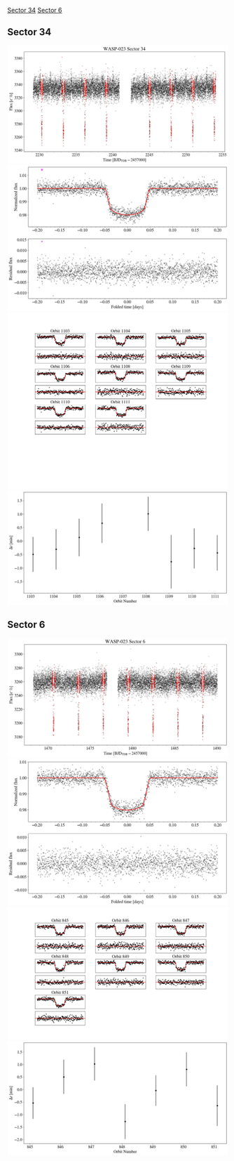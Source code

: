 [Sector 34](#sector34)
[Sector 6](#sector6)

<a name = "sector34"></a>
## Sector 34
![alt text](/tt/WASP-023_Sector_34/WASP-023_Sector_34_a_TimeSeries.png)
![alt text](/tt/WASP-023_Sector_34/WASP-023_Sector_34_b_FoldedLightCurve.png)
![alt text](/tt/WASP-023_Sector_34/WASP-023_Sector_34_b_IndividualTransitsWithFit.png)
![alt text](/tt/WASP-023_Sector_34/WASP-023_Sector_34_c_TimingResiduals.png)

<a name = "sector6"></a>
## Sector 6
![alt text](/tt/WASP-023_Sector_6/WASP-023_Sector_6_a_TimeSeries.png)
![alt text](/tt/WASP-023_Sector_6/WASP-023_Sector_6_b_FoldedLightCurve.png)
![alt text](/tt/WASP-023_Sector_6/WASP-023_Sector_6_b_IndividualTransitsWithFit.png)
![alt text](/tt/WASP-023_Sector_6/WASP-023_Sector_6_c_TimingResiduals.png)

